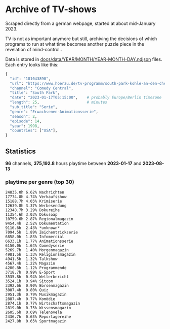 # Archive of TV-shows

Scraped directly from a german webpage, started at about mid-January 2023.

TV is not as important anymore but still, archiving the decisions of which programs to run at what time
becomes another puzzle piece in the revelation of mind-control.. 

Data is stored in [docs/data/YEAR/MONTH/YEAR-MONTH-DAY.ndjson](docs/data/) files. 
Each entry looks like this:

```python
{
  "id": "181043890", 
  "url": "https://www.hoerzu.de/tv-programm/south-park-kohle-an-den-chefkoch/bid_181043890/", 
  "channel": "Comedy Central", 
  "title": "South Park", 
  "date": "2023-01-17T05:15:00",    # probably Europe/Berlin timezone 
  "length": 25,                     # minutes 
  "sub_title": "Serie", 
  "genre": "Erwachsenen-Animationsserie", 
  "season": 2, 
  "episode": 14, 
  "year": 1998, 
  "countries": ["USA"],
}
```

## Statistics

**96** channels, **375,192.8** hours playtime between **2023-01-17** and **2023-08-13**


### playtime per genre (top 30)

    24835.0h 6.62% Nachrichten
    17774.8h 4.74% Verkaufsshow
    15188.7h 4.05% Krimiserie
    12639.8h 3.37% Werbesendung
    12348.7h 3.29% Dokureihe
    11354.6h 3.03% Dokusoap
    10759.6h 2.87% Regionalmagazin
    9454.4h  2.52% Dokumentation
    9116.6h  2.43% *unknown*
    7094.5h  1.89% Zeichentrickserie
    6858.0h  1.83% Infomercial
    6633.1h  1.77% Animationsserie
    6150.0h  1.64% Comedyserie
    5269.7h  1.40% Morgenmagazin
    4981.5h  1.33% Religionsmagazin
    4941.5h  1.32% Talkshow
    4567.4h  1.22% Magazin
    4200.8h  1.12% Programmende
    3718.7h  0.99% E-Sport
    3535.8h  0.94% Wetterbericht
    3524.1h  0.94% Sitcom
    3392.6h  0.90% Börsenmagazin
    3007.4h  0.80% Quiz
    2951.3h  0.79% Musikmagazin
    2887.4h  0.77% Komödie
    2874.1h  0.77% Wirtschaftsmagazin
    2819.0h  0.75% Wissensmagazin
    2605.6h  0.69% Telenovela
    2436.7h  0.65% Reportagereihe
    2427.8h  0.65% Sportmagazin
